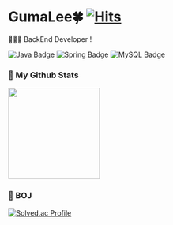# GumaLee🍀 [![Hits](https://hits.seeyoufarm.com/api/count/incr/badge.svg?url=https%3A%2F%2Fgithub.com%2FGumaLee%2Fhit-counter&count_bg=%2379C83D&title_bg=%23555555&icon=&icon_color=%23E7E7E7&title=hits&edge_flat=false)](https://hits.seeyoufarm.com) 
👩🏻‍💻 BackEnd Developer ! 
<br />

[![Java Badge](https://img.shields.io/badge/Java-007396?style=flat&logo=Java&logoColor=white)](https://www.java.com/)
[![Spring Badge](https://img.shields.io/badge/Spring-6DB33F?style=flat&logo=Spring&logoColor=white)](https://spring.io/)
[![MySQL Badge](https://img.shields.io/badge/MySQL-4479A1?style=flat&logo=MySQL&logoColor=white)](https://www.mysql.com/)


<div align="left">
  <h3>📌 My Github Stats</h3>
  <div style="display: flex;">
    <img src="https://github-readme-stats.vercel.app/api?username=rkdxhd97&show_icons=true&theme=default&count_private=true" style="height: 185px;"/>
  </div>
</div>


  <h3>🌟 BOJ</h3>

  [![Solved.ac Profile](http://mazassumnida.wtf/api/v2/generate_badge?boj=rkdxhd97)](https://solved.ac/rkdxhd97/)



<!--
**GumaLee/GumaLee** is a ✨ _special_ ✨ repository because its `README.md` (this file) appears on your GitHub profile.

Here are some ideas to get you started:

- 🔭 I’m currently working on ...
- 🌱 I’m currently learning ...
- 👯 I’m looking to collaborate on ...
- 🤔 I’m looking for help with ...
- 💬 Ask me about …
- 📫 How to reach me: …
- 😄 Pronouns: …
- ⚡ Fun fact: …
—>
